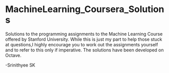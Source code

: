 # MachineLearning_Coursera_Solutions
Solutions to the programming assignments to the Machine Learning Course offered by Stanford University.
While this is just my part to help those stuck at questions,I highly encourage you to work out the assignments yourself and to refer to this only if imperative.
The solutions have been developed on Octave.


-Srinithyee SK
